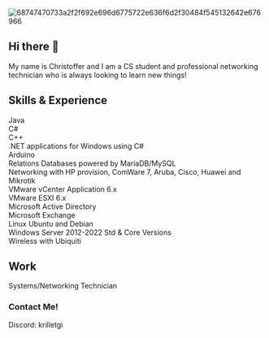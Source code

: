 ![68747470733a2f2f692e696d6775722e636f6d2f30484f545132642e676966](https://github.com/Krille360/Krille360/assets/65959215/d96e9ceb-fa6f-4ba6-8b55-ff188abe8667)
## Hi there 👋
My name is Christoffer and I am a CS student and professional networking technician who is always looking to learn new things!

## Skills & Experience
Java<br>
C#<br>
C++<br>
.NET applications for Windows using C#<br>
Arduino<br>
Relations Databases powered by MariaDB/MySQL<br>
Networking with HP provision, ComWare 7, Aruba, Cisco, Huawei and Mikrotik<br>
VMware vCenter Application 6.x<br>
VMware ESXI 6.x<br>
Microsoft Active Directory<br>
Microsoft Exchange<br>
Linux Ubuntu and Debian<br>
Windows Server 2012-2022 Std & Core Versions<br>
Wireless with Ubiquiti

## Work
Systems/Networking Technician

### Contact Me!
Discord: krilletgi
<!--
**Krille360/Krille360** is a ✨ _special_ ✨ repository because its `README.md` (this file) appears on your GitHub profile.

Here are some ideas to get you started:

- 🔭 I’m currently working on ...
- 🌱 I’m currently learning ...
- 👯 I’m looking to collaborate on ...
- 🤔 I’m looking for help with ...
- 💬 Ask me about ...
- 📫 How to reach me: ...
- 😄 Pronouns: ...
- ⚡ Fun fact: ...
-->

